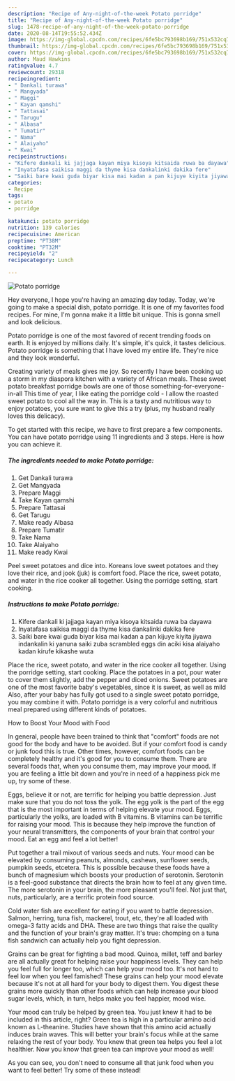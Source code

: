 ```yaml
---
description: "Recipe of Any-night-of-the-week Potato porridge"
title: "Recipe of Any-night-of-the-week Potato porridge"
slug: 1478-recipe-of-any-night-of-the-week-potato-porridge
date: 2020-08-14T19:55:52.434Z
image: https://img-global.cpcdn.com/recipes/6fe5bc793698b169/751x532cq70/potato-porridge-recipe-main-photo.jpg
thumbnail: https://img-global.cpcdn.com/recipes/6fe5bc793698b169/751x532cq70/potato-porridge-recipe-main-photo.jpg
cover: https://img-global.cpcdn.com/recipes/6fe5bc793698b169/751x532cq70/potato-porridge-recipe-main-photo.jpg
author: Maud Hawkins
ratingvalue: 4.7
reviewcount: 29318
recipeingredient:
- " Dankali turawa"
- " Mangyada"
- " Maggi"
- " Kayan qamshi"
- " Tattasai"
- " Tarugu"
- " Albasa"
- " Tumatir"
- " Nama"
- " Alaiyaho"
- " Kwai"
recipeinstructions:
- "Kifere dankali ki jajjaga kayan miya kisoya kitsaida ruwa ba dayawa"
- "Inyatafasa saikisa maggi da thyme kisa dankalinki dakika fere"
- "Saiki bare kwai guda biyar kisa mai kadan a pan kijuye kiyita jiyawa indankalin ki yanuna saiki zuba scrambled eggs din aciki kisa alaiyaho kadan kirufe kikashe wuta"
categories:
- Recipe
tags:
- potato
- porridge

katakunci: potato porridge 
nutrition: 139 calories
recipecuisine: American
preptime: "PT38M"
cooktime: "PT32M"
recipeyield: "2"
recipecategory: Lunch

---
```



![Potato porridge](https://img-global.cpcdn.com/recipes/6fe5bc793698b169/751x532cq70/potato-porridge-recipe-main-photo.jpg)

Hey everyone, I hope you're having an amazing day today. Today, we're going to make a special dish, potato porridge. It is one of my favorites food recipes. For mine, I'm gonna make it a little bit unique. This is gonna smell and look delicious.

Potato porridge is one of the most favored of recent trending foods on earth. It is enjoyed by millions daily. It's simple, it's quick, it tastes delicious. Potato porridge is something that I have loved my entire life. They're nice and they look wonderful.

Creating variety of meals gives me joy. So recently I have been cooking up a storm in my diaspora kitchen with a variety of African meals. These sweet potato breakfast porridge bowls are one of those something-for-everyone-in-all This time of year, I like eating the porridge cold - I allow the roasted sweet potato to cool all the way in. This is a tasty and nutritious way to enjoy potatoes, you sure want to give this a try (plus, my husband really loves this delicacy).


To get started with this recipe, we have to first prepare a few components. You can have potato porridge using 11 ingredients and 3 steps. Here is how you can achieve it.

<!--inarticleads1-->

##### The ingredients needed to make Potato porridge:

1. Get  Dankali turawa
1. Get  Mangyada
1. Prepare  Maggi
1. Take  Kayan qamshi
1. Prepare  Tattasai
1. Get  Tarugu
1. Make ready  Albasa
1. Prepare  Tumatir
1. Take  Nama
1. Take  Alaiyaho
1. Make ready  Kwai


Peel sweet potatoes and dice into. Koreans love sweet potatoes and they love their rice, and jook (juk) is comfort food. Place the rice, sweet potato, and water in the rice cooker all together. Using the porridge setting, start cooking. 

<!--inarticleads2-->

##### Instructions to make Potato porridge:

1. Kifere dankali ki jajjaga kayan miya kisoya kitsaida ruwa ba dayawa
1. Inyatafasa saikisa maggi da thyme kisa dankalinki dakika fere
1. Saiki bare kwai guda biyar kisa mai kadan a pan kijuye kiyita jiyawa indankalin ki yanuna saiki zuba scrambled eggs din aciki kisa alaiyaho kadan kirufe kikashe wuta


Place the rice, sweet potato, and water in the rice cooker all together. Using the porridge setting, start cooking. Place the potatoes in a pot, pour water to cover them slightly, add the pepper and diced onions. Sweet potatoes are one of the most favorite baby&#39;s vegetables, since it is sweet, as well as mild Also, after your baby has fully got used to a single sweet potato porridge, you may combine it with. Potato porridge is a very colorful and nutritious meal prepared using different kinds of potatoes. 

How to Boost Your Mood with Food


In general, people have been trained to think that "comfort" foods are not good for the body and have to be avoided. But if your comfort food is candy or junk food this is true. Other times, however, comfort foods can be completely healthy and it's good for you to consume them. There are several foods that, when you consume them, may improve your mood. If you are feeling a little bit down and you're in need of a happiness pick me up, try some of these.

Eggs, believe it or not, are terrific for helping you battle depression. Just make sure that you do not toss the yolk. The egg yolk is the part of the egg that is the most important in terms of helping elevate your mood. Eggs, particularly the yolks, are loaded with B vitamins. B vitamins can be terrific for raising your mood. This is because they help improve the function of your neural transmitters, the components of your brain that control your mood. Eat an egg and feel a lot better!

Put together a trail mixout of various seeds and nuts. Your mood can be elevated by consuming peanuts, almonds, cashews, sunflower seeds, pumpkin seeds, etcetera. This is possible because these foods have a bunch of magnesium which boosts your production of serotonin. Serotonin is a feel-good substance that directs the brain how to feel at any given time. The more serotonin in your brain, the more pleasant you'll feel. Not just that, nuts, particularly, are a terrific protein food source.

Cold water fish are excellent for eating if you want to battle depression. Salmon, herring, tuna fish, mackerel, trout, etc, they're all loaded with omega-3 fatty acids and DHA. These are two things that raise the quality and the function of your brain's gray matter. It's true: chomping on a tuna fish sandwich can actually help you fight depression. 

Grains can be great for fighting a bad mood. Quinoa, millet, teff and barley are all actually great for helping raise your happiness levels. They can help you feel full for longer too, which can help your mood too. It's not hard to feel low when you feel famished! These grains can help your mood elevate because it's not at all hard for your body to digest them. You digest these grains more quickly than other foods which can help increase your blood sugar levels, which, in turn, helps make you feel happier, mood wise.

Your mood can truly be helped by green tea. You just knew it had to be included in this article, right? Green tea is high in a particular amino acid known as L-theanine. Studies have shown that this amino acid actually induces brain waves. This will better your brain's focus while at the same relaxing the rest of your body. You knew that green tea helps you feel a lot healthier. Now you know that green tea can improve your mood as well!

As you can see, you don't need to consume all that junk food when you want to feel better! Try some of these instead!

